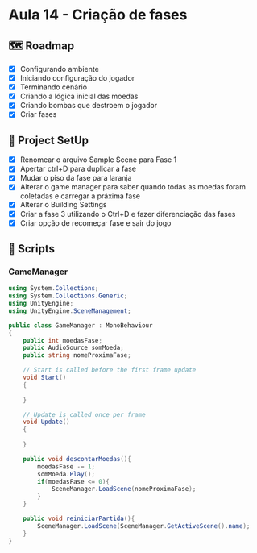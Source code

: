 # Aula 14 - Criação de fases

## 🗺️ Roadmap
- [x] Configurando ambiente
- [x] Iniciando configuração do jogador
- [x] Terminando cenário
- [x] Criando a lógica inicial das moedas
- [x] Criando bombas que destroem o jogador
- [x] Criar fases

## 🔧 Project SetUp

- [x] Renomear o arquivo Sample Scene para Fase 1
- [x] Apertar ctrl+D para duplicar a fase
- [x] Mudar o piso da fase para laranja
- [x] Alterar o game manager para saber quando todas as moedas foram coletadas e carregar a práxima fase
- [x] Alterar o Building Settings
- [x] Criar a fase 3 utilizando o Ctrl+D e fazer diferenciação das fases
- [x] Criar opção de recomeçar fase e sair do jogo

## 📝 Scripts
### GameManager
```C#
using System.Collections;
using System.Collections.Generic;
using UnityEngine;
using UnityEngine.SceneManagement;

public class GameManager : MonoBehaviour
{
    public int moedasFase;
    public AudioSource somMoeda;
    public string nomeProximaFase;

    // Start is called before the first frame update
    void Start()
    {
        
    }

    // Update is called once per frame
    void Update()
    {
        
    }

    public void descontarMoedas(){
        moedasFase -= 1;
        somMoeda.Play();
        if(moedasFase <= 0){
            SceneManager.LoadScene(nomeProximaFase);
        }
    }

    public void reiniciarPartida(){
        SceneManager.LoadScene(SceneManager.GetActiveScene().name);
    }
}
```
